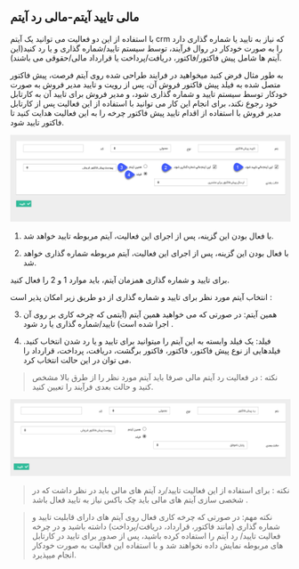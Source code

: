 ﻿## مالی تایید آیتم-مالی رد آیتم

با استفاده از این دو فعالیت می توانید یک آیتم crm که نیاز به تایید یا شماره گذاری دارد را به صورت خودکار در روال فرآیند، توسط سیستم تایید/شماره گذاری و یا رد کنید(این آیتم ها شامل پیش فاکتور/فاکتور، دریافت/پرداخت یا قرارداد مالی/حقوقی می باشند).

به طور مثال فرض کنید میخواهید در فرایند طراحی شده روی آیتم فرصت، پیش فاکتور متصل شده به فیلد پیش فاکتور فروش آن، پس از رویت و تایید مدیر فروش به صورت خودکار توسط سیستم تایید و شماره گذاری شود، و مدیر فروش برای تایید آن به کارتابل خود رجوع نکند، برای انجام این کار می توانید با استفاده از این فعالیت پس از کارتابل مدیر فروش با استفاده از اقدام تایید پیش فاکتور چرخه را به این فعالیت هدایت کنید تا فاکتور تایید شود.

![](Approvingfinancialitem1.png)

1. با فعال بودن این گزینه، پس از اجرای این فعالیت، آیتم مربوطه تایید خواهد شد.

2. با فعال بودن این گزینه، پس از اجرای این فعالیت، آیتم مربوطه شماره گذاری خواهد شد.

برای تایید و شماره گذاری همزمان آیتم، باید موارد 1 و 2 را فعال کنید.

انتخاب آیتم مورد نظر برای تایید و شماره گذاری از دو طریق زیر امکان پذیر است :

3. همین آیتم: در صورتی که می خواهید همین آیتم (آیتمی که چرخه کاری بر روی آن اجرا شده است) تایید/شماره گذاری یا رد شود .

4. فیلد: یک فیلد وابسته به این آیتم را میتوانید برای تایید و یا رد شدن انتخاب کنید. فیلدهایی از نوع پیش فاکتور، فاکتور، فاکتور برگشت، دریافت، پرداخت، قرارداد را می توان در این حالت انتخاب کرد.

> نکته : در فعالیت رد آیتم مالی صرفا باید آیتم مورد نظر را از طرق بالا مشخص کنید و حالت بعدی فرآیند را تعیین کنید.

![](Approvingfinancialitem2.png)

> نکته : برای استفاده از این فعالیت تایید/رد آیتم های مالی باید در نظر داشت که در شخصی سازی آیتم های مالی باید چک باکس نیاز به تایید فعال باشد .

> نکته مهم: در صورتی که چرخه کاری فعال روی آیتم های دارای قابلیت تایید و شماره گذاری (مانند فاکتور، قرارداد، دریافت/پرداخت) داشته باشید و در چرخه فعالیت تایید/ رد آیتم را استفاده کرده باشید، پس از صدور برای تایید در کارتابل های مربوطه نمایش داده نخواهند شد و با استفاده این فعالیت به صورت خودکار انجام میپذیرد.

